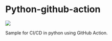 # Python-github-action

[![](https://img.icons8.com/color/48/000000/python.png)](https://www.python.org/)

Sample for CI/CD in python using GitHub Action.

